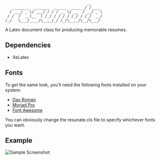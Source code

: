 ```
                                     __
   ________  _______  ______  ____ _/ /____
  / ___/ _ \/ ___/ / / / __ \/ __ `/ __/ _ \
 / /  /  __(__  ) /_/ / / / / /_/ / /_/  __/
/_/   \___/____/\__,_/_/ /_/\__,_/\__/\___/

```

A Latex document class for producing memorable resumes.

## Dependencies
* XeLatex

## Fonts
To get the same look, you'll need the following fonts installed on your system:

* [Day Roman](http://www.dafont.com/day-roman.font)
* [Myriad Pro](https://typekit.com/fonts/myriad-pro)
* [Font Awesome](http://fortawesome.github.com/Font-Awesome/)

You can obviously change the resunate.cls file to specify whichever fonts you want.

## Example
![Sample Screenshot](https://raw.github.com/naasir/resunate/master/sample.jpg)
